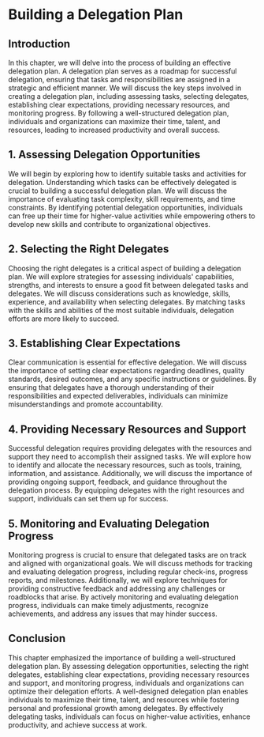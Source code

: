Building a Delegation Plan
=====================================

**Introduction**
----------------

In this chapter, we will delve into the process of building an effective delegation plan. A delegation plan serves as a roadmap for successful delegation, ensuring that tasks and responsibilities are assigned in a strategic and efficient manner. We will discuss the key steps involved in creating a delegation plan, including assessing tasks, selecting delegates, establishing clear expectations, providing necessary resources, and monitoring progress. By following a well-structured delegation plan, individuals and organizations can maximize their time, talent, and resources, leading to increased productivity and overall success.

**1. Assessing Delegation Opportunities**
-----------------------------------------

We will begin by exploring how to identify suitable tasks and activities for delegation. Understanding which tasks can be effectively delegated is crucial to building a successful delegation plan. We will discuss the importance of evaluating task complexity, skill requirements, and time constraints. By identifying potential delegation opportunities, individuals can free up their time for higher-value activities while empowering others to develop new skills and contribute to organizational objectives.

**2. Selecting the Right Delegates**
------------------------------------

Choosing the right delegates is a critical aspect of building a delegation plan. We will explore strategies for assessing individuals' capabilities, strengths, and interests to ensure a good fit between delegated tasks and delegates. We will discuss considerations such as knowledge, skills, experience, and availability when selecting delegates. By matching tasks with the skills and abilities of the most suitable individuals, delegation efforts are more likely to succeed.

**3. Establishing Clear Expectations**
--------------------------------------

Clear communication is essential for effective delegation. We will discuss the importance of setting clear expectations regarding deadlines, quality standards, desired outcomes, and any specific instructions or guidelines. By ensuring that delegates have a thorough understanding of their responsibilities and expected deliverables, individuals can minimize misunderstandings and promote accountability.

**4. Providing Necessary Resources and Support**
------------------------------------------------

Successful delegation requires providing delegates with the resources and support they need to accomplish their assigned tasks. We will explore how to identify and allocate the necessary resources, such as tools, training, information, and assistance. Additionally, we will discuss the importance of providing ongoing support, feedback, and guidance throughout the delegation process. By equipping delegates with the right resources and support, individuals can set them up for success.

**5. Monitoring and Evaluating Delegation Progress**
----------------------------------------------------

Monitoring progress is crucial to ensure that delegated tasks are on track and aligned with organizational goals. We will discuss methods for tracking and evaluating delegation progress, including regular check-ins, progress reports, and milestones. Additionally, we will explore techniques for providing constructive feedback and addressing any challenges or roadblocks that arise. By actively monitoring and evaluating delegation progress, individuals can make timely adjustments, recognize achievements, and address any issues that may hinder success.

**Conclusion**
--------------

This chapter emphasized the importance of building a well-structured delegation plan. By assessing delegation opportunities, selecting the right delegates, establishing clear expectations, providing necessary resources and support, and monitoring progress, individuals and organizations can optimize their delegation efforts. A well-designed delegation plan enables individuals to maximize their time, talent, and resources while fostering personal and professional growth among delegates. By effectively delegating tasks, individuals can focus on higher-value activities, enhance productivity, and achieve success at work.

